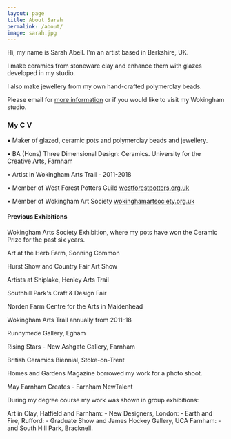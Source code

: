 ```yaml
---
layout: page
title: About Sarah
permalink: /about/
image: sarah.jpg
---
```


Hi, my name is Sarah Abell. I'm an artist based in Berkshire, UK.

I make ceramics from stoneware clay and enhance them with glazes developed in my studio.

I also make jewellery from my own hand-crafted polymerclay beads.

Please email for [more information](https://mail.yahoo.com/d/compose/0086064254?mrdparam=SmLYQVwfY_fzp7c0bLEP5q5lViLJP3BJQUs.PZsWcMl8gq8-~A) or if you would like to visit my Wokingham studio. 

### My C V

•	Maker of glazed, ceramic pots and polymerclay beads and jewellery.

•	BA (Hons) Three Dimensional Design: Ceramics. University for the Creative Arts, Farnham 

•	Artist in Wokingham Arts Trail - 2011-2018 

•	Member of West Forest Potters Guild [westforestpotters.org.uk](http://westforestpotters.org.uk/)

•	Member of Wokingham Art Society [wokinghamartsociety.org.uk](https://wokinghamartsociety.org.uk/)


#### Previous Exhibitions

Wokingham Arts Society Exhibition, where my pots have won the Ceramic Prize for the past six years.

Art at the Herb Farm, Sonning Common

Hurst Show and Country Fair Art Show

Artists at Shiplake, Henley Arts Trail 

Southhill Park's Craft & Design Fair 

Norden Farm Centre for the Arts in Maidenhead 

Wokingham Arts Trail annually from 2011-18 

Runnymede Gallery, Egham

Rising Stars - New Ashgate Gallery, Farnham 

British Ceramics Biennial, Stoke-on-Trent

Homes and Gardens Magazine borrowed my work for a photo shoot. 

May Farnham Creates - Farnham NewTalent 

During my degree course my work was shown in group exhibitions:

Art in Clay, Hatfield and Farnham: - New Designers, London:  - Earth and Fire, Rufford:  - Graduate Show and James Hockey Gallery, UCA Farnham: - and South Hill Park, Bracknell.
